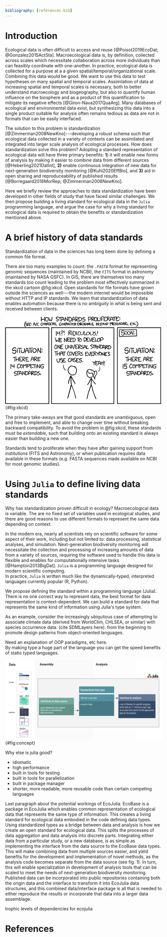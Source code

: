 ```yaml
---
bibliography: [references.bib]
---
```



# Introduction

Ecological data is often difficult to access and reuse [@Poisot2019EcoDat;
@Gonzalez2015ActSta]. Macroecological data is, by definition, collected across
scales which necessitate collaboration across more individuals than can feasibly
coordinate with one-another. In practice, ecological data is collected for a
purpose at a a given spatial/temporal/organizational scale. Combining this data
would be good. We want to use this data to test hypotheses on many spatial and
temporal scales. Assimilation of data at increasing spatial and temporal scales
is necessary, both to better understand macroecology and biogeography, but also
to quantify human influence on the biosphere and as a product of this
quantification to mitigate its negative effects [@Giron-Nava2017QuaArg]. Many
databases of ecological and environmental data exist, but synthesizing this data
into a single product suitable for analysis often remains tedious as data are
not in formats that can be easily interfaced.


The solution to this problem is standardization [@Zimmerman2008NewKno]---developing
a robust schema such that ecological data collected in a variety of contexts can
be assimilated and integrated into larger scale analysis of ecological
processes. How does standardization solve this problem? Adopting a standard
representation of ecological data will have three primary benefits: **1**) it
will enable new forms of analysis by making it easier to combine data from
different sources [@Heberling2021DatInt], **2)** enable continuous integration
of new data for next-generation biodiversity monitoring [@Kuhl2020EffBio], and
**3)** aid in open sharing and reproduceability of published results
[@Borregaard2016MorRep; @Zimmerman2008NewKno].

Here we briefly review the approaches to data standardization have been
developed in other fields of study that have faced similar challenges. We then
propose building a living standard for ecological data in the `Julia`
programming language, and argue the case for why a living standard for
ecological data is required to obtain the benefits or standardization mentioned
above.



# A brief history of data standards

Standardization of data in the sciences has long been done by defining a common
file format.

There are too many examples to count: the `.FASTA` format for representing genomic sequences (maintained by NCBI), the `FITS` format in astronomy (maintained by NASA GSFC). In GIS, there are themselves too many standards too count leading to the
problem most effectively summarized in the xkcd cartoon @fig:xkcd.
Open standards for file formats have grown outside the sciences as well---the
modern internet would be impossible without HTTP and IP standards.
We learn that standardization of data enables automation because there is no ambiguity in what is being sent and received between clients.

![todo](./figures/xkcdstandards.png){#fig:xkcd}

The primary take-aways are that good standards are unambiguous, open and free to
implement, and able to change over time without breaking backward compatibility.
To avoid the problem in @fig:xkcd, these standards must be _extendable_, such that building onto an existing standard is always easier than building a new one.

Standards tend to proliferate when they have after gaining support from institutions (FITS and Astronomy), or when publication requires data available in these formats (e.g. FASTA sequences made available on NCBI for most genomic studies).


# Using `Julia` to define living data standards

Why has standardization proven difficult in ecology? Macroecological data is
variable. The are no fixed set of variables used in ecological studies, and
there are good reasons to use different formats to represent the same data
depending on context.

In the modern era, nearly all scientists rely on scientific software for some
aspect of their work, including but not limited to:
data processing, statistical analyses, and simulation.
Next-generation biodiversity monitoring will
necessitate the collection and processing of increasing amounts of data from a
variety of sources, requiring the software used to handle this data
is flexible and enables for computationally intensive tasks [@Hampton2013BigDat].
`Julia` is a programming language designed for modern scientific computing.  
In practice, `Julia` is written much like the dynamically-typed, interpreted
languages currently popular (R, Python).


We propose defining the standard within a programming language (Julia). There is
no one correct way to represent data, the best format for data representation is
context-dependent.
We can build a standard for data that represents the same kind of information using Julia's type system.

As an example, consider the increasingly ubiquitous case of attempting to
associate climate data (derived from WorldClim, CHLSEA, or similar) with species
occurrence data. (cite SDMLayers here).
 from the beginning to promote
design patterns from object-oriented languages.  

Need an explanation of OOP paradigms, etc here.  
By making type a huge part of the language you can get the speed benefits of
static typed languages.

![todo](./figures/concept.png){#fig:concept}

Why else is julia good?

- idiomatic
- high performance
- built in tools for testing
- built in tools for parallelization
- built in package manager
- shorter, more readable, more reusable code than certain competing languages

Last paragraph about the potential workings of EcoJulia.
EcoBase is a package in EcoJulia which enables common representation of ecological data that represents the same type of information. This creates a living standard for ecological data embodied in the code defining data types. Using standardized types as a bridge between data and analysis is how we create an open standard for ecological data. This splits the processes of data aggregation and data analysis into discrete parts.
Integrating either data from a particular study, or a new database, is as simple as implementing the interface from the data source to the EcoBase data types. This will make combining data from multiple sources easier, and yield benefits for the development and implementation of novel methods, as the analysis code becomes separate from the data source (see fig. 1). In turn, this will enable specialization in development of analysis tools that can be scaled to meet the needs of next-generation biodiversity monitoring. Published data can be incorporated into public repositories containing both the origin data and the interface to transform it into EcoJulia data structures, and this combined data/interface package is all that is needed to either reproduce the results or incorporate that data into a larger data assemblage.

trophic levels of dependencies for ecojulia


# References
